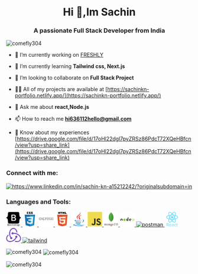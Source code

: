 <h1 align="center">Hi 👋,Im Sachin</h1>
<h3 align="center">A passionate Full Stack Developer from India</h3>

<p align="left"> <img src="https://komarev.com/ghpvc/?username=comefly304&label=Profile%20views&color=0e75b6&style=flat" alt="comefly304" /> </p>

- 🔭 I’m currently working on [FRESHLY](https://freshly-masai-team.netlify.app/)

- 🌱 I’m currently learning **Tailwind css, Next.js**

- 👯 I’m looking to collaborate on **Full Stack Project**

- 👨‍💻 All of my projects are available at [https://sachinkn-portfolio.netlify.app/](https://sachinkn-portfolio.netlify.app/)

- 💬 Ask me about **react,Node.js**

- 📫 How to reach me **hi636112hello@gmail.com**

- 📄 Know about my experiences [https://drive.google.com/file/d/17oHl22dgl7pyZRSz86PdcT72XQeHBfcn/view?usp=share_link](https://drive.google.com/file/d/17oHl22dgl7pyZRSz86PdcT72XQeHBfcn/view?usp=share_link)

<h3 align="left">Connect with me:</h3>
<p align="left">
<a href="https://linkedin.com/in/https://www.linkedin.com/in/sachin-kn-a15212242/?originalsubdomain=in" target="blank"><img align="center" src="https://raw.githubusercontent.com/rahuldkjain/github-profile-readme-generator/master/src/images/icons/Social/linked-in-alt.svg" alt="https://www.linkedin.com/in/sachin-kn-a15212242/?originalsubdomain=in" height="30" width="40" /></a>
</p>

<h3 align="left">Languages and Tools:</h3>
<p align="left"> <a href="https://getbootstrap.com" target="_blank" rel="noreferrer"> <img src="https://raw.githubusercontent.com/devicons/devicon/master/icons/bootstrap/bootstrap-plain-wordmark.svg" alt="bootstrap" width="40" height="40"/> </a> <a href="https://www.w3schools.com/css/" target="_blank" rel="noreferrer"> <img src="https://raw.githubusercontent.com/devicons/devicon/master/icons/css3/css3-original-wordmark.svg" alt="css3" width="40" height="40"/> </a> <a href="https://expressjs.com" target="_blank" rel="noreferrer"> <img src="https://raw.githubusercontent.com/devicons/devicon/master/icons/express/express-original-wordmark.svg" alt="express" width="40" height="40"/> </a> <a href="https://www.w3.org/html/" target="_blank" rel="noreferrer"> <img src="https://raw.githubusercontent.com/devicons/devicon/master/icons/html5/html5-original-wordmark.svg" alt="html5" width="40" height="40"/> </a> <a href="https://www.java.com" target="_blank" rel="noreferrer"> <img src="https://raw.githubusercontent.com/devicons/devicon/master/icons/java/java-original.svg" alt="java" width="40" height="40"/> </a> <a href="https://developer.mozilla.org/en-US/docs/Web/JavaScript" target="_blank" rel="noreferrer"> <img src="https://raw.githubusercontent.com/devicons/devicon/master/icons/javascript/javascript-original.svg" alt="javascript" width="40" height="40"/> </a> <a href="https://www.mongodb.com/" target="_blank" rel="noreferrer"> <img src="https://raw.githubusercontent.com/devicons/devicon/master/icons/mongodb/mongodb-original-wordmark.svg" alt="mongodb" width="40" height="40"/> </a> <a href="https://nodejs.org" target="_blank" rel="noreferrer"> <img src="https://raw.githubusercontent.com/devicons/devicon/master/icons/nodejs/nodejs-original-wordmark.svg" alt="nodejs" width="40" height="40"/> </a> <a href="https://postman.com" target="_blank" rel="noreferrer"> <img src="https://www.vectorlogo.zone/logos/getpostman/getpostman-icon.svg" alt="postman" width="40" height="40"/> </a> <a href="https://reactjs.org/" target="_blank" rel="noreferrer"> <img src="https://raw.githubusercontent.com/devicons/devicon/master/icons/react/react-original-wordmark.svg" alt="react" width="40" height="40"/> </a> <a href="https://redux.js.org" target="_blank" rel="noreferrer"> <img src="https://raw.githubusercontent.com/devicons/devicon/master/icons/redux/redux-original.svg" alt="redux" width="40" height="40"/> </a> <a href="https://tailwindcss.com/" target="_blank" rel="noreferrer"> <img src="https://www.vectorlogo.zone/logos/tailwindcss/tailwindcss-icon.svg" alt="tailwind" width="40" height="40"/> </a> </p>

<p><img align="left" src="https://github-readme-stats.vercel.app/api/top-langs?username=comefly304&show_icons=true&locale=en&layout=compact" alt="comefly304" /></p>

<p>&nbsp;<img align="center" src="https://github-readme-stats.vercel.app/api?username=comefly304&show_icons=true&locale=en" alt="comefly304" /></p>

<p><img align="center" src="https://github-readme-streak-stats.herokuapp.com/?user=comefly304&" alt="comefly304" /></p>
